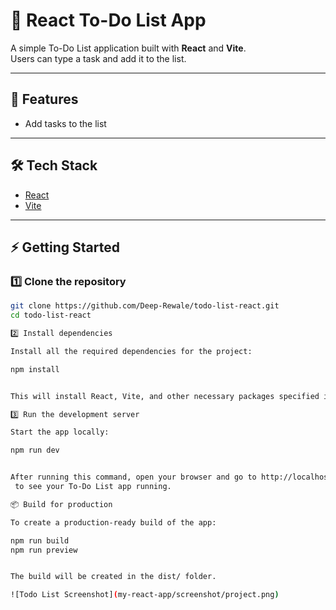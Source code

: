 # 📝 React To-Do List App

A simple To-Do List application built with **React** and **Vite**.  
Users can type a task and add it to the list.

---

## 🚀 Features
- Add tasks to the list

---

## 🛠️ Tech Stack
- [React](https://reactjs.org/)
- [Vite](https://vitejs.dev/)

---

## ⚡ Getting Started

### 1️⃣ Clone the repository
```bash
git clone https://github.com/Deep-Rewale/todo-list-react.git
cd todo-list-react

2️⃣ Install dependencies

Install all the required dependencies for the project:

npm install


This will install React, Vite, and other necessary packages specified in package.json.

3️⃣ Run the development server

Start the app locally:

npm run dev


After running this command, open your browser and go to http://localhost:5173/
 to see your To-Do List app running.

📦 Build for production

To create a production-ready build of the app:

npm run build
npm run preview


The build will be created in the dist/ folder.

![Todo List Screenshot](my-react-app/screenshot/project.png)



